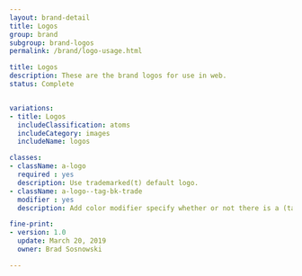 ```yaml
---
layout: brand-detail
title: Logos
group: brand
subgroup: brand-logos
permalink: /brand/logo-usage.html

title: Logos
description: These are the brand logos for use in web.
status: Complete


variations:
- title: Logos
  includeClassification: atoms
  includeCategory: images
  includeName: logos

classes:
- className: a-logo
  required : yes
  description: Use trademarked(t) default logo.
- className: a-logo--tag-bk-trade
  modifier : yes
  description: Add color modifier specify whether or not there is a (tag) line included. Secondly what color (bk)black or (wt)white; default un-named being brand orange and blue. Thirdly whether your needing a (trade)trademarked or (reg)registered.

fine-print:
- version: 1.0
  update: March 20, 2019
  owner: Brad Sosnowski

---
```

